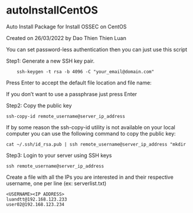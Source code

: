 # autoInstallCentOS
Auto Install Package for Install OSSEC on CentOS

Created on 26/03/2022 by Dao Thien Thien Luan



You can set password-less authentication then you can just use this script

Step1: Generate a new SSH key pair.

        ssh-keygen -t rsa -b 4096 -C "your_email@domain.com"
    
Press Enter to accept the default file location and file name:
    
If you don’t want to use a passphrase just press Enter
    
Step2: Copy the public key

    ssh-copy-id remote_username@server_ip_address

If by some reason the ssh-copy-id utility is not available on your local computer you can use the following command to copy the public key:

    cat ~/.ssh/id_rsa.pub | ssh remote_username@server_ip_address "mkdir 
    
Step3: Login to your server using SSH keys

    ssh remote_username@server_ip_address
    
Create a file with all the IPs you are interested in and their respective username, one per line (ex: serverlist.txt)

    <USERNAME><IP ADDRESS>
    luandtt@192.168.123.233
    user02@192.168.123.234
    
    
    
